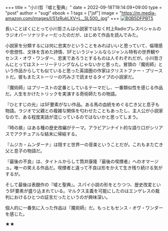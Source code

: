 +++
title = "小川哲『嘘と聖典』"
date = 2022-09-18T19:14:09+09:00
type = "post"
author = "sugi"
ebook = 1
tags = ["jsf"]
image = "https://m.media-amazon.com/images/I/51zRukLXV+L._SL500_.jpg"
+++
<a href="https://www.amazon.co.jp/dp/B0B5DFPBT5/?tag=chezsugi-22" target="_blank"><img src="https://m.media-amazon.com/images/I/51zRukLXV+L._SL500_.jpg" alt="B0B5DFPBT5" border="0" class="alignleft"></a>

長いことぼくにとって小川哲さんは小説家ではなく村上Radioプレスペシャルのラジオパーソナリティーだったのだが、はじめて作品を読んでみた。

小説家を分類するには何に忠実かということをみればいいと思っていて、倫理感や思想性、文体を含めた詩情、SFというジャンルならジャンル特有の世界観やセンス・オヴ・ワンダー、忠実であろうとするものは人それぞれだが。小川哲さんにとってはストーリーテリングなんじゃないかと思った。冒頭の『魔術師』という作品からしても似ていると思った英語圏の作家はクリストファー・プリーストだ。彼もまたストーリーの巧みさで読ませるタイプの小説家だ。

『魔術師』はプリーストの定番としているテーマだし、一番類似性を感じる作品だ。人生をかけたトリックを実演する奇術師たちの物語。

『ひとすじの光』はSF要素がない作品。ある馬の血統をめぐる亡き父と息子も物語。ラジオで父親との複雑な関係を匂わせたこともあったし、主人公が小説家なので、ある程度実話が混じっているのではないかと思ってしまう。

『時の扉』はある種の歴史改編がテーマ。アラビアンナイト的な語り口がシリアスでアクチュアルな結末に帰結する。

『ムジカ・ムンダーナ』は隠すと世界一の音楽ということだが。これもまた亡き父と息子の物語だ。

『最後の不良』は、タイトルからして筒井康隆『最後の喫煙者』へのオマージュ。唯一の笑える作品だ。喫煙者と違って不良は形をかえて生き残り続ける気がするが。

そして最後は表題作の『嘘と聖典』。スパイ小説の形をとりつつ、歴史改変というSF要素が盛り込まれている。マルクス主義を可能にしたのはエンゲレスの裁判におけるひとつの証言だったというのが興味深い。

個人的に一番気に入った作品は『魔術師』だ。もっともセンス・オヴ・ワンダーを感じた。

★★
